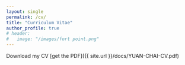 ```yaml
---
layout: single
permalink: /cv/
title: "Curriculum Vitae"
author_profile: true
# header:
#   image: "/images/fort point.png"
---
```


Download my CV [get the PDF]({{ site.url }}/docs/YUAN-CHAI-CV.pdf) 